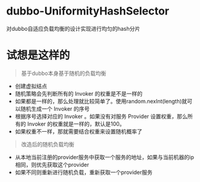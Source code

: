 # dubbo-UniformityHashSelector
对dubbo自适应负载均衡的设计实现进行均匀的hash分片


# 试想是这样的

>基于dubbo本身基于随机的负载均衡

- 创建虚拟结点
- 随机策略会先判断所有的 Invoker 的权重是不是一样的
- 如果都是一样的，那么处理就比较简单了。使用random.nexInt(length)就可以随机生成一个 Invoker 的序号
- 根据序号选择对应的 Invoker 。如果没有对服务 Provider 设置权重，那么所有的 Invoker 的权重就是一样的，默认是100。 
- 如果权重不一样，那就需要结合权重来设置随机概率了

>改造后的随机负载均衡
- 从本地当前注册的provider服务中获取一个服务的地址，如果与当前机器的ip相同，则优先获取这个provider
- 如果不同则重新进行随机负载，重新获取一个provider服务
